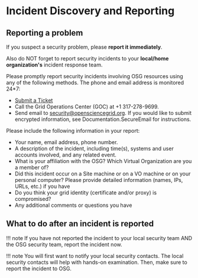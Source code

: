 # Incident Discovery and Reporting

## Reporting a problem
If you suspect a security problem, please **report it immediately**.

Also do NOT forget to report security incidents to your **local/home organization's** incident response team.

Please promptly report security incidents involving OSG resources using any of the following methods. The phone and email address is monitored 24\*7:

-   [Submit a Ticket](https://ticket.grid.iu.edu/goc/security)
-   Call the Grid Operations Center (GOC) at +1 317-278-9699.
-   Send email to <security@opensciencegrid.org>. If you would like to submit encrypted information, see Documentation.SecureEmail for instructions.

Please include the following information in your report:

-   Your name, email address, phone number.
- A description of the incident, including time(s), systems and user accounts involved, and any related event.
- What is your affiliation with the OSG? Which Virtual Organization are you a member of?
- Did this incident occur on a Site machine or on a VO machine or on your personal computer? Please provide detailed information (names, IPs, URLs, etc.) if you have
- Do you think your grid identity (certificate and/or proxy) is compromised?
- Any additional comments or questions you have

## What to do after an incident is reported

!!! note
If you have not reported the incident to your local security team AND the OSG security team, report the incident now.

!!! note
You will first want to notify your local security contacts. The local security contacts will help with hands-on examination. Then, make sure to report the incident to OSG.


